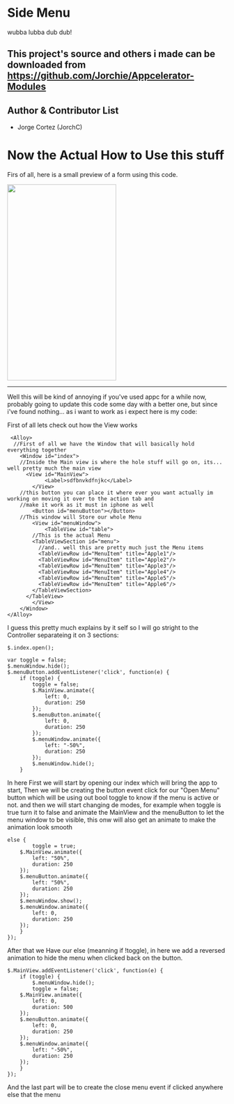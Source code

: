 Side Menu
====================
wubba lubba dub dub!

This project's source and others i made can be downloaded from https://github.com/Jorchie/Appcelerator-Modules
--------------------


Author & Contributor List
--------------------
* Jorge Cortez (JorchC)



Now the Actual How to Use this stuff
====================


Firs of all, here is a small preview of a form using this code.

<img src="https://github.com/Jorchie/Images/blob/master/SideMenu.gif" width="250px" height="450px">

--------------------

Well this will be kind of annoying if you've used appc for a while now, probably going to update this code some day with a better one, but since i've found nothing... as i want to work as i expect here is my code:

First of all lets check out how the View works
```
 <Alloy>
  //First of all we have the Window that will basically hold everything together
	<Window id="index">
    //Inside the Main view is where the hole stuff will go on, its... well pretty much the main view
	  <View id="MainView">
			<Label>sdfbnvkdfnjkc</Label>
		</View>
    //this button you can place it where ever you want actually im working on moving it over to the action tab and
    //make it work as it must in iphone as well
	 	<Button id="menuButton"></Button>    
    //This window will Store our whole Menu
		<View id="menuWindow">
			<TableView id="table">
        //This is the actual Menu
        <TableViewSection id="menu">
          //and.. well this are pretty much just the Menu items
          <TableViewRow id="MenuItem" title="Apple1"/>
          <TableViewRow id="MenuItem" title="Apple2"/>
          <TableViewRow id="MenuItem" title="Apple3"/>
          <TableViewRow id="MenuItem" title="Apple4"/>
          <TableViewRow id="MenuItem" title="Apple5"/>
          <TableViewRow id="MenuItem" title="Apple6"/>
        </TableViewSection>
      </TableView>
		</View>
	</Window>
</Alloy>
```

I guess this pretty much explains by it self so I will go stright to the Controller separateing it on 3 sections:

```
$.index.open();

var toggle = false;
$.menuWindow.hide();
$.menuButton.addEventListener('click', function(e) { 
    if (toggle) {
        toggle = false;
		$.MainView.animate({
			left: 0,
			duration: 250
		});
		$.menuButton.animate({ 
			left: 0,
			duration: 250
		});
		$.menuWindow.animate({
			left: "-50%",
			duration: 250
		});
        $.menuWindow.hide();
    } 
```

In here First we will start by opening our index which will bring the app to start,
Then we will be creating the button event click for our "Open Menu" button which will be using out bool toggle to know if the menu is active or not. and then we will start changing de modes, for example when toggle is true turn it to false and animate the MainView and the menuButton to let the menu window to be visible, this onw will also get an animate to make the animation look smooth


```
else {
        toggle = true; 
	$.MainView.animate({
		left: "50%",
		duration: 250
	});
	$.menuButton.animate({ 
		left: "50%",
		duration: 250
	}); 
	$.menuWindow.show();
	$.menuWindow.animate({
		left: 0,
		duration: 250
	});
    }
});
```
After that we Have our else (meanning if !toggle), in here we add a reversed animation to hide the menu when clicked back on the button.

```
$.MainView.addEventListener('click', function(e) {
    if (toggle) {
        $.menuWindow.hide();
        toggle = false;
	$.MainView.animate({
		left: 0,
		duration: 500
	});
	$.menuButton.animate({ 
		left: 0,
		duration: 250
	}); 
	$.menuWindow.animate({
		left: "-50%",
		duration: 250
	});
    }
});
```
And the last part will be to create the close menu event if clicked anywhere else that the menu


